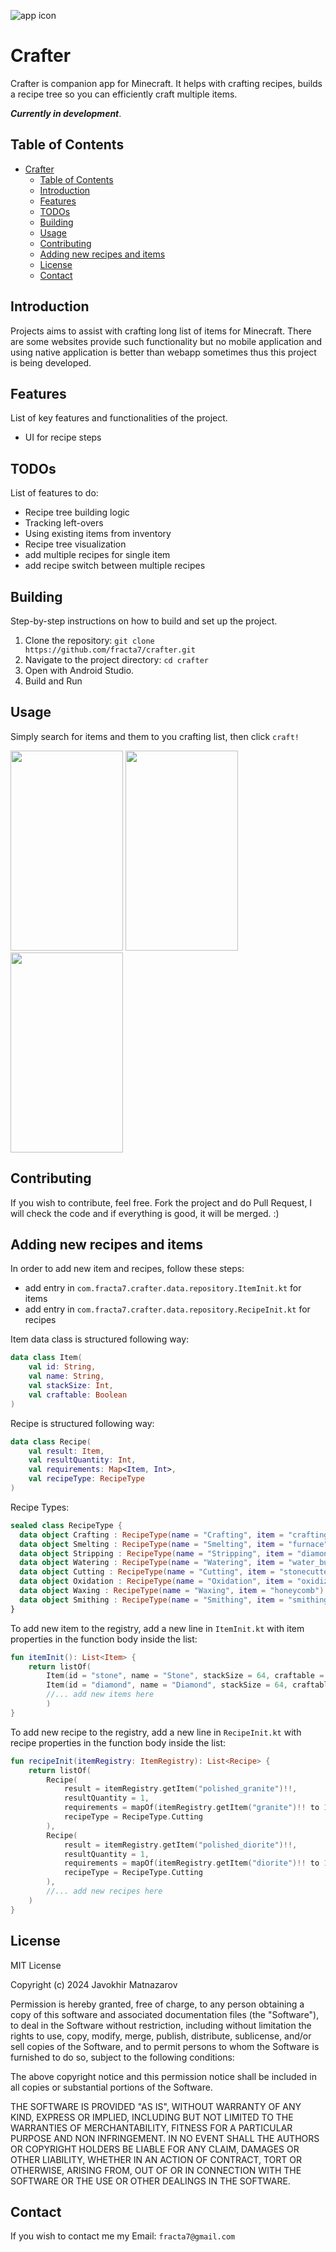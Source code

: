 ![app icon](crafter.png)

# Crafter

Crafter is companion app for Minecraft. It helps with crafting recipes, builds a recipe tree so you can efficiently craft multiple items. 

**_Currently in development_**.

## Table of Contents

- [Crafter](#crafter)
    - [Table of Contents](#table-of-contents)
    - [Introduction](#introduction)
    - [Features](#features)
    - [TODOs](#todos)
    - [Building](#installation)
    - [Usage](#usage)
    - [Contributing](#contributing)
    - [Adding new recipes and items](#adding-new-recipes-and-items)
    - [License](#license)
    - [Contact](#contact)

## Introduction

Projects aims to assist with crafting long list of items for Minecraft. There are some websites provide such functionality but no mobile application and using native application is better than webapp sometimes thus this project is being developed.

## Features

List of key features and functionalities of the project.

- UI for recipe steps

## TODOs

List of features to do:

- Recipe tree building logic
- Tracking left-overs
- Using existing items from inventory
- Recipe tree visualization
- add multiple recipes for single item
- add recipe switch between multiple recipes

## Building

Step-by-step instructions on how to build and set up the project.

1. Clone the repository: `git clone https://github.com/fracta7/crafter.git`
2. Navigate to the project directory: `cd crafter`
3. Open with Android Studio.
4. Build and Run

## Usage

Simply search for items and them to you crafting list, then click `craft!`

<img height="320" src="images/1.png" width="180"/>
<img height="320" src="images/2.png" width="180"/>
<img height="320" src="images/3.png" width="180"/>

## Contributing

If you wish to contribute, feel free. Fork the project and do Pull Request, I will check the code and if everything is good, it will be merged. :)

## Adding new recipes and items

In order to add new item and recipes, follow these steps:

- add entry in `com.fracta7.crafter.data.repository.ItemInit.kt` for items
- add entry in `com.fracta7.crafter.data.repository.RecipeInit.kt` for recipes

Item data class is structured following way:

```kotlin
data class Item(
    val id: String,
    val name: String,
    val stackSize: Int,
    val craftable: Boolean
)
```

Recipe is structured following way:

```kotlin
data class Recipe(
    val result: Item,
    val resultQuantity: Int,
    val requirements: Map<Item, Int>,
    val recipeType: RecipeType
)
```

Recipe Types:

```kotlin
sealed class RecipeType {
  data object Crafting : RecipeType(name = "Crafting", item = "crafting_table")
  data object Smelting : RecipeType(name = "Smelting", item = "furnace")
  data object Stripping : RecipeType(name = "Stripping", item = "diamond_axe")
  data object Watering : RecipeType(name = "Watering", item = "water_bucket")
  data object Cutting : RecipeType(name = "Cutting", item = "stonecutter")
  data object Oxidation : RecipeType(name = "Oxidation", item = "oxidized_copper")
  data object Waxing : RecipeType(name = "Waxing", item = "honeycomb")
  data object Smithing : RecipeType(name = "Smithing", item = "smithing_table")
}
```

To add new item to the registry, add a new line in `ItemInit.kt` with item properties in the function body inside the list:

```kotlin
fun itemInit(): List<Item> {
    return listOf(
        Item(id = "stone", name = "Stone", stackSize = 64, craftable = false),
        Item(id = "diamond", name = "Diamond", stackSize = 64, craftable = false),
        //... add new items here
        )
}
```

To add new recipe to the registry, add a new line in `RecipeInit.kt` with recipe properties in the function body inside the list:

```kotlin
fun recipeInit(itemRegistry: ItemRegistry): List<Recipe> {
    return listOf(
        Recipe(
            result = itemRegistry.getItem("polished_granite")!!,
            resultQuantity = 1,
            requirements = mapOf(itemRegistry.getItem("granite")!! to 1),
            recipeType = RecipeType.Cutting
        ),
        Recipe(
            result = itemRegistry.getItem("polished_diorite")!!,
            resultQuantity = 1,
            requirements = mapOf(itemRegistry.getItem("diorite")!! to 1),
            recipeType = RecipeType.Cutting
        ),
        //... add new recipes here
    )
}
```       

## License
MIT License

Copyright (c) 2024 Javokhir Matnazarov

Permission is hereby granted, free of charge, to any person obtaining a copy
of this software and associated documentation files (the "Software"), to deal
in the Software without restriction, including without limitation the rights
to use, copy, modify, merge, publish, distribute, sublicense, and/or sell
copies of the Software, and to permit persons to whom the Software is
furnished to do so, subject to the following conditions:

The above copyright notice and this permission notice shall be included in all
copies or substantial portions of the Software.

THE SOFTWARE IS PROVIDED "AS IS", WITHOUT WARRANTY OF ANY KIND, EXPRESS OR
IMPLIED, INCLUDING BUT NOT LIMITED TO THE WARRANTIES OF MERCHANTABILITY,
FITNESS FOR A PARTICULAR PURPOSE AND NON INFRINGEMENT. IN NO EVENT SHALL THE
AUTHORS OR COPYRIGHT HOLDERS BE LIABLE FOR ANY CLAIM, DAMAGES OR OTHER
LIABILITY, WHETHER IN AN ACTION OF CONTRACT, TORT OR OTHERWISE, ARISING FROM,
OUT OF OR IN CONNECTION WITH THE SOFTWARE OR THE USE OR OTHER DEALINGS IN THE
SOFTWARE.

## Contact

If you wish to contact me my Email: `fracta7@gmail.com`